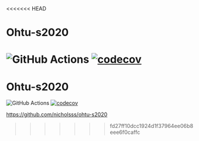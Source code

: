 <<<<<<< HEAD
# Ohtu-s2020

![GitHub Actions](https://github.com/nicholsss/ohtu-2020-viikko1/workflows/Java%20CI%20with%20Gradle/badge.svg)
[![codecov](https://codecov.io/gh/nicholsss/ohtu-2020-viikko1/branch/main/graph/badge.svg?token=ITMY5U68H0)](undefined)
=======
# Ohtu-s2020



![GitHub Actions](https://github.com/nicholsss/ohtu-2020-viikko1/workflows/Java%20CI%20with%20Gradle/badge.svg)
[![codecov](https://codecov.io/gh/nicholsss/ohtu-2020-viikko1/branch/main/graph/badge.svg?token=ITMY5U68H0)](undefined)

https://github.com/nicholsss/ohtu-s2020
>>>>>>> fd27ff10dcc1924d1f37964ee06b8eee6f0caffc
